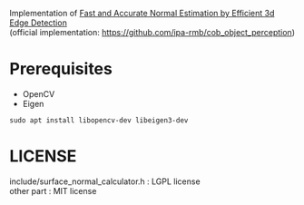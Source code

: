 Implementation of [Fast and Accurate Normal Estimation by Efficient 3d Edge Detection](http://publica.fraunhofer.de/documents/N-366490.html) <br>
(official implementation: https://github.com/ipa-rmb/cob_object_perception)

# Prerequisites
- OpenCV
- Eigen

```
sudo apt install libopencv-dev libeigen3-dev
```

# LICENSE
include/surface_normal_calculator.h : LGPL license <br>
other part : MIT license